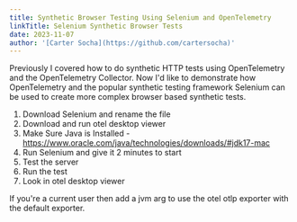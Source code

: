 ```yaml
---
title: Synthetic Browser Testing Using Selenium and OpenTelemetry
linkTitle: Selenium Synthetic Browser Tests
date: 2023-11-07
author: '[Carter Socha](https://github.com/cartersocha)'
---
```


Previously I covered how to do synthetic HTTP tests using OpenTelemetry and the OpenTelemetry Collector. Now I'd like to demonstrate how OpenTelemetry and the popular synthetic testing framework Selenium can be used to create more complex browser based synthetic tests.

1. Download Selenium and rename the file
1. Download and run otel desktop viewer
1. Make Sure Java is Installed - https://www.oracle.com/java/technologies/downloads/#jdk17-mac
1. Run Selenium and give it 2 minutes to start
1. Test the server
1. Run the test
1. Look in otel desktop viewer

If you're a current user then add a jvm arg to use the otel otlp exporter with the default exporter.
